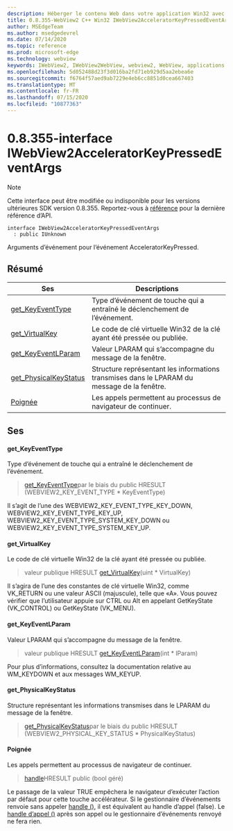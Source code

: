 ```yaml
---
description: Héberger le contenu Web dans votre application Win32 avec le contrôle Microsoft Edge WebView2
title: 0.8.355-WebView2 C++ Win32 IWebView2AcceleratorKeyPressedEventArgs
author: MSEdgeTeam
ms.author: msedgedevrel
ms.date: 07/14/2020
ms.topic: reference
ms.prod: microsoft-edge
ms.technology: webview
keywords: IWebView2, IWebView2WebView, webview2, WebView, applications Win32, Win32, Edge
ms.openlocfilehash: 5d052488d23f3d016ba2fd71eb929d5aa2ebea6e
ms.sourcegitcommit: f6764f57aed9ab7229e4eb6cc8851d0cea667403
ms.translationtype: MT
ms.contentlocale: fr-FR
ms.lasthandoff: 07/15/2020
ms.locfileid: "10877363"
---
```

# 0.8.355-interface IWebView2AcceleratorKeyPressedEventArgs 

> [!NOTE]
> Cette interface peut être modifiée ou indisponible pour les versions ultérieures SDK version 0.8.355. Reportez-vous à [référence](../../../webview2-api-reference.md) pour la dernière référence d’API.

```
interface IWebView2AcceleratorKeyPressedEventArgs
  : public IUnknown
```

Arguments d’événement pour l’événement AcceleratorKeyPressed.

## Résumé

 Ses                        | Descriptions
--------------------------------|---------------------------------------------
[get_KeyEventType](#get_keyeventtype) | Type d’événement de touche qui a entraîné le déclenchement de l’événement.
[get_VirtualKey](#get_virtualkey) | Le code de clé virtuelle Win32 de la clé ayant été pressée ou publiée.
[get_KeyEventLParam](#get_keyeventlparam) | Valeur LPARAM qui s’accompagne du message de la fenêtre.
[get_PhysicalKeyStatus](#get_physicalkeystatus) | Structure représentant les informations transmises dans le LPARAM du message de la fenêtre.
[Poignée](#handle) | Les appels permettent au processus de navigateur de continuer.

## Ses

#### get_KeyEventType 

Type d’événement de touche qui a entraîné le déclenchement de l’événement.

> [get_KeyEventType](#get_keyeventtype)par le biais du public HRESULT (WEBVIEW2_KEY_EVENT_TYPE * KeyEventType)

Il s’agit de l’une des WEBVIEW2_KEY_EVENT_TYPE_KEY_DOWN, WEBVIEW2_KEY_EVENT_TYPE_KEY_UP, WEBVIEW2_KEY_EVENT_TYPE_SYSTEM_KEY_DOWN ou WEBVIEW2_KEY_EVENT_TYPE_SYSTEM_KEY_UP.

#### get_VirtualKey 

Le code de clé virtuelle Win32 de la clé ayant été pressée ou publiée.

> valeur publique HRESULT [get_VirtualKey](#get_virtualkey)(uint * VirtualKey)

Il s’agira de l’une des constantes de clé virtuelle Win32, comme VK_RETURN ou une valeur ASCII (majuscule), telle que «A». Vous pouvez vérifier que l’utilisateur appuie sur CTRL ou Alt en appelant GetKeyState (VK_CONTROL) ou GetKeyState (VK_MENU).

#### get_KeyEventLParam 

Valeur LPARAM qui s’accompagne du message de la fenêtre.

> valeur publique HRESULT [get_KeyEventLParam](#get_keyeventlparam)(int * lParam)

Pour plus d’informations, consultez la documentation relative au WM_KEYDOWN et aux messages WM_KEYUP.

#### get_PhysicalKeyStatus 

Structure représentant les informations transmises dans le LPARAM du message de la fenêtre.

> [get_PhysicalKeyStatus](#get_physicalkeystatus)par le biais du public HRESULT (WEBVIEW2_PHYSICAL_KEY_STATUS * PhysicalKeyStatus)

#### Poignée 

Les appels permettent au processus de navigateur de continuer.

> [handle](#handle)HRESULT public (bool géré)

Le passage de la valeur TRUE empêchera le navigateur d’exécuter l’action par défaut pour cette touche accélérateur. Si le gestionnaire d’événements renvoie sans appeler [handle ()](#handle), il est équivalent au handle d’appel (false). Le [handle d’appel ()](#handle) après son appel ou le gestionnaire d’événements renvoyé ne fera rien.

